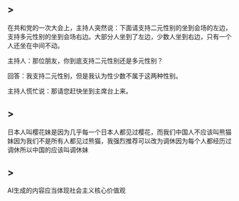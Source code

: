 
## >

在共和党的一次大会上，主持人突然说：下面请支持二元性别的坐到会场的左边，支持多元性别的坐到会场右边。大部分人坐到了左边，少数人坐到右边，只有一个人还坐在中间不动。

主持人：那位朋友，你到底支持二元性别还是多元性别？

回答：我支持二元性别，但是我认为性少数不属于这两种性别。

主持人慌忙说：那请您赶快坐到主席台上来。


## >

日本人叫樱花妹是因为几乎每一个日本人都见过樱花，而我们中国人不应该叫熊猫妹因为我们不是所有人都见过熊猫，我强烈推荐可以改为调休因为每个人都经历过调休所以中国的应该叫调休妹

## >

AI生成的内容应当体现社会主义核心价值观

